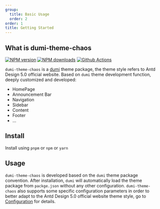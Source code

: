 ```yaml
---
group:
  title: Basic Usage
  order: 2
order: 1
title: Getting Started
---
```


## What is dumi-theme-chaos

<div align="left">

[![NPM version](https://img.shields.io/npm/v/dumi-theme-chaos.svg?style=flat)](https://npmjs.org/package/dumi-theme-chaos) [![NPM downloads](http://img.shields.io/npm/dm/dumi-theme-chaos.svg?style=flat)](https://npmjs.org/package/dumi-theme-chaos) [![Github Actions](https://github.com/chaos-design/dumi-theme-chaos/workflows/Deploy/badge.svg)](https://github.com/chaos-design/dumi-theme-chaos/actions)

</div>

`dumi-theme-chaos` is a [dumi][dumi-url] theme package, the theme style refers to Antd Design 5.0 official website. Based on `dumi` theme development function, deeply customized and developed:

- HomePage
- Announcement Bar
- Navigation
- Sidebar
- Content
- Footer
- ...

## Install

Install using `pnpm` or `npm` or `yarn`

<InstallDependencies
  pnpm='$ pnpm install dumi-theme-chaos'
  npm='$ npm install dumi-theme-chaos'
  yarn='$ yarn add dumi-theme-chaos'
/>

## Usage

`dumi-theme-chaos` is developed based on the `dumi` theme package convention. After installation, `dumi` will automatically load the theme package from `packge.json` without any other configuration. `dumi-theme-chaos` also supports some specific configuration parameters in order to better adapt to the Antd Design 5.0 official website theme style, go to [Configuration](/config/base-en) for details.

[dumi-url]: https://d.umijs.org/
